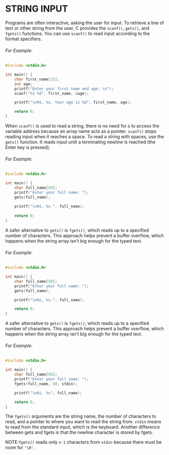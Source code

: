 # STRING INPUT
Programs are often interactive, asking the user for input.
To retrieve a line of text or other string from the user, C provides the `scanf()`, `gets()`, and `fgets()` functions.
You can use `scanf()` to read input according to the format specifiers.

###### For Example:
```c
#include <stdio.h>

int main() {
    char first_name[25];
    int age;
    printf("Enter your first name and age: \n");
    scanf("%s %d", first_name, &age);

    printf("\nHi, %s. Your age is %d", first_name, age);

    return 0;
}
```

When `scanf()` is used to read a string, there is no need for `&` to access the variable address because an array name acts as a pointer.
`scanf()` stops reading input when it reaches a space. To read a string with spaces, use the `gets()` function. It reads input until a terminating newline is reached (the Enter key is pressed).

###### For Example:

```c
#include <stdio.h>

int main() {
    char full_name[50];
    printf("Enter your full name: ");
    gets(full_name);
    
    printf("\nHi, %s.", full_name);
    
    return 0;
}

```

A safer alternative to `gets()` is `fgets()`, which reads up to a specified number of characters. This approach helps prevent a buffer overflow, which happens when the string array isn't big enough for the typed text.

######  For Example:
```c
#include <stdio.h>

int main() {
    char full_name[50];
    printf("Enter your full name: ");
    gets(full_name);

    printf("\nHi, %s.", full_name);

    return 0;
}

```

A safer alternative to `gets()` is `fgets()`, which reads up to a specified number of characters. This approach helps prevent a buffer overflow, which happens when the string array isn't big enough for the typed text.

###### For Example:
```c
#include <stdio.h>

int main() {
    char full_name[50];
    printf("Enter your full name: ");
    fgets(full_name, 50, stdin);

    printf("\nHi, %s", full_name);

    return 0;
}

```
The `fgets()` arguments are the string name, the number of characters to read, and a pointer to where you want to read the string from. `stdin` means to read from the standard input, which is the keyboard.
Another difference between gets and fgets is that the newline character is stored by fgets.

NOTE:`fgets()` reads only `n-1` characters from `stdin` because there must be room for `'\0'`.
